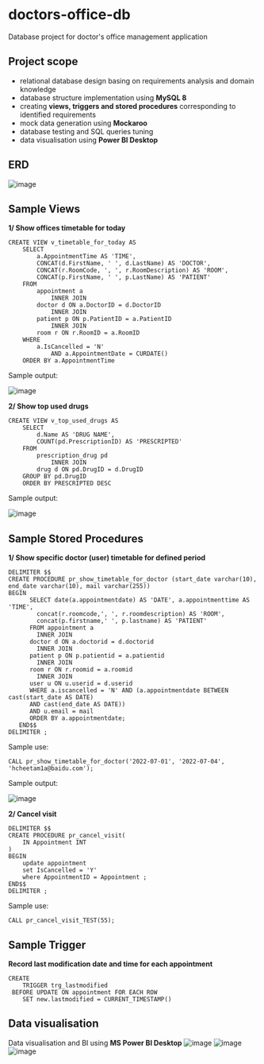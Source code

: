 # doctors-office-db
Database project for doctor's office management application

## Project scope 
  - relational database design basing on requirements analysis and domain knowledge  
  - database structure implementation using **MySQL 8**
  - creating **views, triggers and stored procedures** corresponding to identified requirements 
  - mock data generation using **Mockaroo** 
  - database testing and SQL queries tuning 
  - data visualisation using **Power BI Desktop** 

## ERD 
![image](https://user-images.githubusercontent.com/39102075/177207012-1fc6604d-cfaa-476a-923f-be68918836cd.png)

## Sample Views 
**1/ Show offices timetable for today**
```
CREATE VIEW v_timetable_for_today AS
    SELECT 
        a.AppointmentTime AS 'TIME',
        CONCAT(d.FirstName, ' ', d.LastName) AS 'DOCTOR',
        CONCAT(r.RoomCode, ', ', r.RoomDescription) AS 'ROOM',
        CONCAT(p.FirstName, ' ', p.LastName) AS 'PATIENT'
    FROM
        appointment a
            INNER JOIN
        doctor d ON a.DoctorID = d.DoctorID
            INNER JOIN
        patient p ON p.PatientID = a.PatientID
            INNER JOIN
        room r ON r.RoomID = a.RoomID
    WHERE
        a.IsCancelled = 'N'
            AND a.AppointmentDate = CURDATE()
    ORDER BY a.AppointmentTime
```
Sample output: 

![image](https://user-images.githubusercontent.com/39102075/177209826-a2acae95-8c7f-4005-8bfc-6d9485818921.png)

**2/ Show top used drugs**
```
CREATE VIEW v_top_used_drugs AS
    SELECT 
        d.Name AS 'DRUG NAME',
        COUNT(pd.PrescriptionID) AS 'PRESCRIPTED'
    FROM
        prescription_drug pd
            INNER JOIN
        drug d ON pd.DrugID = d.DrugID
    GROUP BY pd.DrugID
    ORDER BY PRESCRIPTED DESC
```
Sample output: 

![image](https://user-images.githubusercontent.com/39102075/177210469-056c208c-7745-48a8-ba7b-d6b1de28d1d0.png)

## Sample Stored Procedures
**1/ Show specific doctor (user) timetable for defined period**
```
DELIMITER $$
CREATE PROCEDURE pr_show_timetable_for_doctor (start_date varchar(10), end_date varchar(10), mail varchar(255))
BEGIN
      SELECT date(a.appointmentdate) AS 'DATE', a.appointmenttime AS 'TIME', 
        concat(r.roomcode,', ', r.roomdescription) AS 'ROOM',
        concat(p.firstname,' ', p.lastname) AS 'PATIENT' 
      FROM appointment a 
        INNER JOIN 
      doctor d ON a.doctorid = d.doctorid
        INNER JOIN 
      patient p ON p.patientid = a.patientid
        INNER JOIN 
      room r ON r.roomid = a.roomid 
        INNER JOIN 
      user u ON u.userid = d.userid
      WHERE a.iscancelled = 'N' AND (a.appointmentdate BETWEEN cast(start_date AS DATE) 
      AND cast(end_date AS DATE)) 
      AND u.email = mail
      ORDER BY a.appointmentdate;
   END$$
DELIMITER ;
```
Sample use: 
```
CALL pr_show_timetable_for_doctor('2022-07-01', '2022-07-04', 'hcheetam1a@baidu.com');
```
Sample output: 

![image](https://user-images.githubusercontent.com/39102075/177212094-6369ec03-2b93-4550-9054-b6d360616901.png)

**2/ Cancel visit**
```
DELIMITER $$
CREATE PROCEDURE pr_cancel_visit(
	IN Appointment INT
)
BEGIN
	update appointment
    set IsCancelled = 'Y' 
    where AppointmentID = Appointment ;
END$$
DELIMITER ;
```
Sample use: 
```
CALL pr_cancel_visit_TEST(55);
```

## Sample Trigger 
**Record last modification date and time for each appointment**
```
CREATE 
    TRIGGER trg_lastmodified
 BEFORE UPDATE ON appointment FOR EACH ROW 
    SET new.lastmodified = CURRENT_TIMESTAMP()
```
## Data visualisation 
Data visualisation and BI using **MS Power BI Desktop** 
![image](https://user-images.githubusercontent.com/39102075/177213460-c753ba94-0a51-4221-8541-79c77c31a30d.png)
![image](https://user-images.githubusercontent.com/39102075/177213501-6a13e799-4af9-4558-be2d-af473d3c239b.png)
![image](https://user-images.githubusercontent.com/39102075/177213518-6e5fde13-c24f-4144-91d6-ac597cc8f10b.png)






  
    




